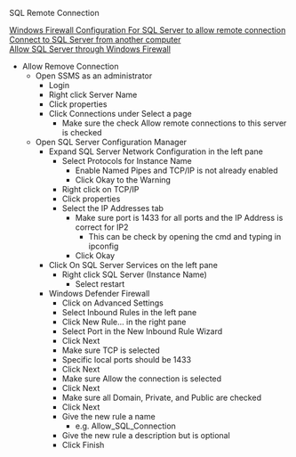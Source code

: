 SQL Remote Connection

[Windows Firewall Configuration For SQL Server to allow remote connection](https://www.youtube.com/watch?v=3Eyva0OG2tc)<br />
[Connect to SQL Server from another computer](https://www.youtube.com/watch?v=EqI77fd_1kU)<br />
[Allow SQL Server through Windows Firewall](https://www.youtube.com/watch?v=3jVTUll4PXs)<br />

* Allow Remove Connection
  * Open SSMS as an administrator
    * Login
    * Right click Server Name
    * Click properties
    * Click Connections under Select a page
      * Make sure the check Allow remote connections to this server is checked
  * Open SQL Server Configuration Manager
    * Expand SQL Server Network Configuration in the left pane
      * Select Protocols for Instance Name
        * Enable Named Pipes and TCP/IP is not already enabled
        * Click Okay to the Warning
      * Right click on TCP/IP
      * Click properties
      * Select the IP Addresses tab
        * Make sure port is 1433 for all ports and the IP Address is correct for IP2
          * This can be check by opening the cmd and typing in ipconfig
        * Click Okay
     * Click On SQL Server Services on the left pane
       * Right click SQL Server (Instance Name)
         * Select restart
     * Windows Defender Firewall
       * Click on Advanced Settings
       * Select Inbound Rules in the left pane
       * Click New Rule... in the right pane
       * Select Port in the New Inbound Rule Wizard
       * Click Next
       * Make sure TCP is selected
       * Specific local ports should be 1433
       * Click Next
       * Make sure Allow the connection is selected
       * Click Next
       * Make sure all Domain, Private, and Public are checked
       * Click Next
       * Give the new rule a name
         * e.g. Allow_SQL_Connection
       * Give the new rule a description but is optional
       * Click Finish
